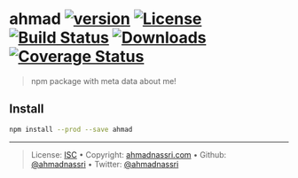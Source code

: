 # ahmad [![version][npm-version]][npm-url] [![License][license-image]][license-url] [![Build Status][travis-image]][travis-url] [![Downloads][npm-downloads]][npm-url] [![Coverage Status][codeclimate-coverage]][codeclimate-url]

> npm package with meta data about me!

## Install

```bash
npm install --prod --save ahmad
```

---
> License: [ISC][license-url] &bull; 
> Copyright: [ahmadnassri.com](https://www.ahmadnassri.com) &bull; 
> Github: [@ahmadnassri](https://github.com/ahmadnassri) &bull; 
> Twitter: [@ahmadnassri](https://twitter.com/ahmadnassri)

[license-url]: http://choosealicense.com/licenses/isc/
[license-image]: https://img.shields.io/github/license/ahmadnassri/node-ahmad.svg?style=flat-square

[travis-url]: https://travis-ci.org/ahmadnassri/node-ahmad
[travis-image]: https://img.shields.io/travis/ahmadnassri/node-ahmad.svg?style=flat-square

[npm-url]: https://www.npmjs.com/package/@ahmadnassri/ahmad
[npm-version]: https://img.shields.io/npm/v/@ahmadnassri/ahmad.svg?style=flat-square
[npm-downloads]: https://img.shields.io/npm/dm/@ahmadnassri/ahmad.svg?style=flat-square

[codeclimate-url]: https://codeclimate.com/github/ahmadnassri/node-ahmad
[codeclimate-coverage]: https://api.codeclimate.com/v1/badges/59c8822c6bffc8e35456/test_coverage?style=flat-square
